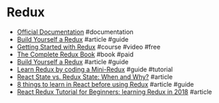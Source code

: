 # Redux

- [Official Documentation](http://redux.js.org/) #documentation
- [Build Yourself a Redux](https://zapier.com/engineering/how-to-build-redux/) #article #guide
- [Getting Started with Redux](https://egghead.io/courses/getting-started-with-redux) #course #video #free
- [The Complete Redux Book](https://leanpub.com/redux-book) #book #paid
- [Build Yourself a Redux](https://zapier.com/engineering/how-to-build-redux) #article #guide
- [Learn Redux by coding a Mini-Redux](http://blog.jakoblind.no/2017/03/13/learn-redux-by-coding-a-mini-redux) #guide #tutorial
- [React State vs. Redux State: When and Why?](https://spin.atomicobject.com/2017/06/07/react-state-vs-redux-state/) #article
- [8 things to learn in React before using Redux](https://www.robinwieruch.de/learn-react-before-using-redux/) #article #guide
- [React Redux Tutorial for Beginners: learning Redux in 2018](https://www.codementor.io/valentino/react-redux-tutorial-for-beginners-learning-redux-in-2018-fek71ojgh) #article